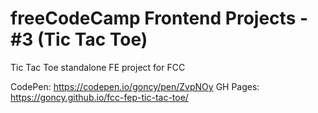 # freeCodeCamp Frontend Projects - #3 (Tic Tac Toe)
Tic Tac Toe standalone FE project for FCC

CodePen: https://codepen.io/goncy/pen/ZvpNOy
GH Pages: https://goncy.github.io/fcc-fep-tic-tac-toe/
